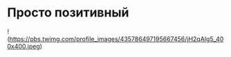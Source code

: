 # Просто позитивный
!(https://pbs.twimg.com/profile_images/435786497195667456/jH2qAIg5_400x400.jpeg)
